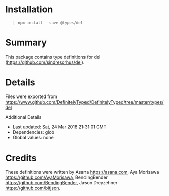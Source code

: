 # Installation
> `npm install --save @types/del`

# Summary
This package contains type definitions for del (https://github.com/sindresorhus/del).

# Details
Files were exported from https://www.github.com/DefinitelyTyped/DefinitelyTyped/tree/master/types/del

Additional Details
 * Last updated: Sat, 24 Mar 2018 21:31:01 GMT
 * Dependencies: glob
 * Global values: none

# Credits
These definitions were written by Asana <https://asana.com>, Aya Morisawa <https://github.com/AyaMorisawa>, BendingBender <https://github.com/BendingBender>, Jason Dreyzehner <https://github.com/bitjson>.
